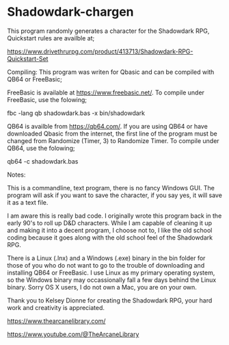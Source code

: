# Shadowdark-chargen

This program randomly generates a character for the Shadowdark RPG, Quickstart rules are availble at;

https://www.drivethrurpg.com/product/413713/Shadowdark-RPG-Quickstart-Set

Compiling:
This program was writen for Qbasic and can be compiled with QB64 or FreeBasic;

FreeBasic is available at https://www.freebasic.net/. To compile under FreeBasic, use the folowing;

fbc -lang qb shadowdark.bas -x bin/shadowdark 

QB64 is availble from https://qb64.com/. If you are using QB64 or have downloaded Qbasic from the internet, the first line of the program must be changed from Randomize (Timer, 3) to Randomize Timer. To compile under QB64, use the folowing;

qb64 -c shadowdark.bas

Notes:

This is a commandline, text program, there is no fancy Windows GUI. The program will ask if you want to save the character, if you say yes, it will save it as a text file.

I am aware this is really bad code. I originally wrote this program back in the early 90's to roll up D&D characters. While I am capable of cleaning it up and making it into a decent program, I choose not to, I like the old school coding because it goes along with the old school feel of the Shadowdark RPG.

There is a Linux (.lnx) and a Windows (.exe) binary in the bin folder for those of you who do not want to go to the trouble of downloading and installing QB64 or FreeBasic. I use Linux as my primary operating system, so the Windows binary may occassionally fall a few days behind the Linux binary. Sorry OS X users, I do not own a Mac, you are on your own.

Thank you to Kelsey Dionne for creating the Shadowdark RPG, your hard work and creativity is appreciated.

https://www.thearcanelibrary.com/

https://www.youtube.com/@TheArcaneLibrary
